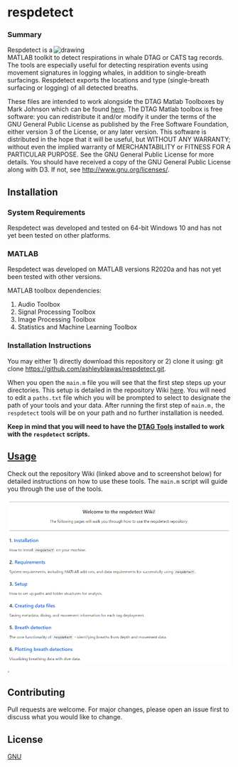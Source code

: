 # respdetect

### Summary

<img align="right" src="images/gm_image.png" alt="drawing" width="400"/>

Respdetect is a MATLAB toolkit to detect respirations in whale DTAG or CATS tag records. The tools are especially useful for detecting respiration events using movement signatures in logging whales, in addition to single-breath surfacings. Respdetect exports the locations and type (single-breath surfacing or logging) of all detected breaths.

These files are intended to work alongside the DTAG Matlab Toolboxes by Mark Johnson which can be found [here](https://github.com/stacyderuiter/dtagtools.git). The DTAG Matlab toolbox is free software: you can redistribute it and/or modify it under the terms of the GNU General Public License as published by the Free Software Foundation, either version 3 of the License, or any later version. This software is distributed in the hope that it will be useful, but WITHOUT ANY WARRANTY; without even the implied warranty of MERCHANTABILITY or FITNESS FOR A PARTICULAR PURPOSE.  See the GNU General Public License for more details. You should have received a copy of the GNU General Public License along with D3. If not, see <http://www.gnu.org/licenses/>.

## Installation
### System Requirements
Respdetect was developed and tested on 64-bit Windows 10 and has not yet been tested on other platforms.

### MATLAB
Respdetect was developed on MATLAB versions R2020a and has not yet been tested with other versions.

MATLAB toolbox dependencies:

1. Audio Toolbox
2. Signal Processing Toolbox
3. Image Processing Toolbox
4. Statistics and Machine Learning Toolbox

### Installation Instructions
You may either 1) directly download this repository or 2) clone it using: git clone https://github.com/ashleyblawas/respdetect.git.

When you open the `main.m` file you will see that the first step steps up your directories. This setup is detailed in the repository Wiki [here](https://github.com/ashleyblawas/respdetect/wiki/3.-Setup). You will need to edit a `paths.txt` file which you will be prompted to select to designate the path of your tools and your data. After running the first step of `main.m,` the `respdetect` tools will be on your path and no further installation is needed. 

**Keep in mind that you will need to have the [DTAG Tools](https://github.com/stacyderuiter/dtagtools.git) installed to work with the `respdetect` scripts.**

## [Usage](https://github.com/ashleyblawas/respdetect/wiki)
Check out the repository Wiki (linked above and to screenshot below) for detailed instructions on how to use these tools. The ``main.m`` script will guide you through the use of the tools.

[![The home page of the repository Wiki.](images/wiki_screenshot.png)](https://github.com/ashleyblawas/respdetect/wiki).

## Contributing
Pull requests are welcome. For major changes, please open an issue first to discuss what you would like to change.

## License
[GNU](https://choosealicense.com/licenses/gpl-3.0/)
<br>
